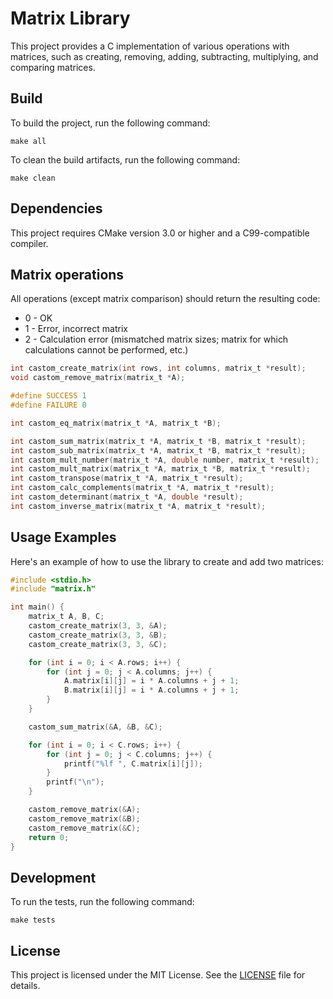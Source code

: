 # Matrix Library

This project provides a C implementation of various operations with matrices, such as creating, removing, adding, subtracting, multiplying, and comparing matrices.

## Build

To build the project, run the following command:
```
make all
```

To clean the build artifacts, run the following command:
```
make clean
```

## Dependencies

This project requires CMake version 3.0 or higher and a C99-compatible compiler.

## Matrix operations

All operations (except matrix comparison) should return the resulting code:
- 0 - OK
- 1 - Error, incorrect matrix
- 2 - Calculation error (mismatched matrix sizes; matrix for which calculations cannot be performed, etc.)

```c
int castom_create_matrix(int rows, int columns, matrix_t *result);
void castom_remove_matrix(matrix_t *A);
```

```c
#define SUCCESS 1
#define FAILURE 0

int castom_eq_matrix(matrix_t *A, matrix_t *B);
```

```c
int castom_sum_matrix(matrix_t *A, matrix_t *B, matrix_t *result);
int castom_sub_matrix(matrix_t *A, matrix_t *B, matrix_t *result);
int castom_mult_number(matrix_t *A, double number, matrix_t *result);
int castom_mult_matrix(matrix_t *A, matrix_t *B, matrix_t *result);
int castom_transpose(matrix_t *A, matrix_t *result);
int castom_calc_complements(matrix_t *A, matrix_t *result);
int castom_determinant(matrix_t *A, double *result);
int castom_inverse_matrix(matrix_t *A, matrix_t *result);
```

## Usage Examples

Here's an example of how to use the library to create and add two matrices:

```c
#include <stdio.h>
#include "matrix.h"

int main() {
    matrix_t A, B, C;
    castom_create_matrix(3, 3, &A);
    castom_create_matrix(3, 3, &B);
    castom_create_matrix(3, 3, &C);

    for (int i = 0; i < A.rows; i++) {
        for (int j = 0; j < A.columns; j++) {
            A.matrix[i][j] = i * A.columns + j + 1;
            B.matrix[i][j] = i * A.columns + j + 1;
        }
    }

    castom_sum_matrix(&A, &B, &C);

    for (int i = 0; i < C.rows; i++) {
        for (int j = 0; j < C.columns; j++) {
            printf("%lf ", C.matrix[i][j]);
        }
        printf("\n");
    }

    castom_remove_matrix(&A);
    castom_remove_matrix(&B);
    castom_remove_matrix(&C);
    return 0;
}
```

## Development

To run the tests, run the following command:
```
make tests
```

## License

This project is licensed under the MIT License. See the [LICENSE](LICENSE) file for details.